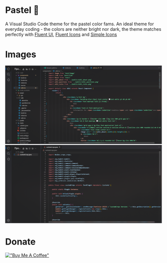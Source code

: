 # Pastel 🌸
A Visual Studio Code theme for the pastel color fams. An ideal theme for everyday coding - the colors are neither bright nor dark, the theme matches perfectly with [Fluent UI](https://marketplace.visualstudio.com/items?itemName=leandro-rodrigues.fluent-ui-vscode), [Fluent Icons](https://marketplace.visualstudio.com/items?itemName=miguelsolorio.fluent-icons) and [Simple Icons](https://marketplace.visualstudio.com/items?itemName=Comdec.simple-icons)
# Images
![React-next](icons/react-next.png)
![Java-spigot](icons/java-spigot.png)
# Donate
[!["Buy Me A Coffee"](https://www.buymeacoffee.com/assets/img/custom_images/orange_img.png)](https://www.buymeacoffee.com/meinanziiii)